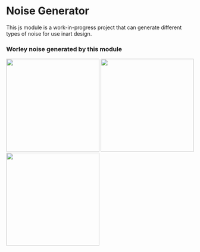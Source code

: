 # Noise Generator

This js module is a work-in-progress project that can generate different types of noise for use inart design. 


### Worley noise generated by this module

<img src="https://i.ibb.co/djcPpmm/Screen-Shot-2020-12-01-at-1-11-24-PM.png" height = 250>
<img src="https://i.ibb.co/gVDX1ww/Screen-Shot-2020-12-01-at-1-15-11-PM.png" height = 250>
<img src="https://i.ibb.co/3yb8mSS/Screen-Shot-2020-12-01-at-1-11-47-PM.png" height = 250>
